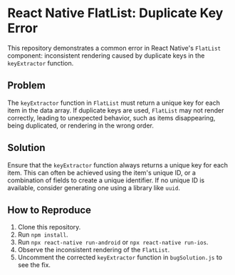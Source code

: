 # React Native FlatList: Duplicate Key Error

This repository demonstrates a common error in React Native's `FlatList` component: inconsistent rendering caused by duplicate keys in the `keyExtractor` function.

## Problem

The `keyExtractor` function in `FlatList` must return a unique key for each item in the data array. If duplicate keys are used, `FlatList` may not render correctly, leading to unexpected behavior, such as items disappearing, being duplicated, or rendering in the wrong order.

## Solution

Ensure that the `keyExtractor` function always returns a unique key for each item.  This can often be achieved using the item's unique ID, or a combination of fields to create a unique identifier. If no unique ID is available, consider generating one using a library like `uuid`.

## How to Reproduce

1. Clone this repository.
2. Run `npm install`.
3. Run `npx react-native run-android` or `npx react-native run-ios`.
4. Observe the inconsistent rendering of the `FlatList`.
5. Uncomment the corrected `keyExtractor` function in `bugSolution.js` to see the fix.
